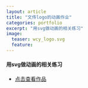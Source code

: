 ```yaml
---
layout: article
title: "文传logo的动画作业"
categories: portfolio
excerpt: "用svg做动画的相关练习"
image:
  teaser: wcy_logo.svg
  feature: 
---
```

<div class="col-md-9" markdown="1" >


#### 用svg做动画的相关练习

- <a href="https://minxur.github.io/portfolio/wcy_logo/index.html" target="_blank"> 点击查看作品</a>

</div>